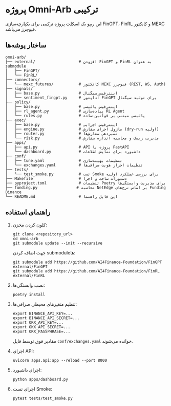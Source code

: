 # پروژه Omni-Arb ترکیبی

این ریپو یک اسکلت پروژه ترکیبی برای یکپارچه‌سازی FinGPT، FinRL و کانکتور MEXC فیوچرز می‌باشد.

## ساختار پوشه‌ها

```
omni-arb/
├── external/                   # افزودن FinGPT و FinRL به عنوان submodule
│   ├── FinGPT/                 
│   └── FinRL/                  
├── connectors/
│   └── mexc_futures/           # کانکتور MEXC فیوچرز (REST, WS, Auth)
├── signals/
│   ├── base.py                 # اینترفیس سیگنال
│   └── sentiment_fingpt.py     # آداپتور FinGPT برای تولید سیگنال
├── policy/
│   ├── base.py                 # اینترفیس پالیسی
│   ├── rl_agent.py             # پیاده‌سازی RL Agent
│   └── rules.py                # پالیسی مبتنی بر قوانین ساده
├── exec/
│   ├── base.py                 # اینترفیس اجرایی
│   ├── engine.py               # ماژول اجرای سفارش (dry-run اولیه)
│   ├── router.py               # مسیردهی سفارش‌ها
│   └── risk.py                 # مدیریت ریسک و محاسبه اندازه سفارش
├── apps/
│   ├── api.py                  # API پروژه با FastAPI
│   └── dashboard.py            # داشبورد برای نمایش اطلاعات
├── conf/
│   ├── tune.yaml               # تنظیمات بهینه‌سازی
│   └── exchanges.yaml          # تنظیمات احراز هویت صرافی‌ها
├── tests/
│   └── test_smoke.py           # تست Smoke برای بررسی عملکرد اولیه
├── Makefile                    # دستورات ساخت و اجرا
├── pyproject.toml              # تنظیمات Poetry برای مدیریت وابستگی‌ها
├── funding.py                 # محاسبه NetEdge بر اساس نرخ‌های Funding Binance
└── README.md                   # این فایل راهنما
```

## راهنمای استفاده

1. کلون کردن مخزن:
   ```
   git clone <repository_url>
   cd omni-arb
   git submodule update --init --recursive
   ```
   جهت اضافه کردن submoduleها:
   ```
   git submodule add https://github.com/AI4Finance-Foundation/FinGPT external/FinGPT
   git submodule add https://github.com/AI4Finance-Foundation/FinRL external/FinRL
   ```

2. نصب وابستگی‌ها:
   ```
   poetry install
   ```

3. تنظیم متغیرهای محیطی صرافی‌ها:
   ```
   export BINANCE_API_KEY=...
   export BINANCE_API_SECRET=...
   export OKX_API_KEY=...
   export OKX_API_SECRET=...
   export OKX_PASSPHRASE=...
   ```
   مقادیر فوق توسط فایل `conf/exchanges.yaml` خوانده می‌شوند.

4. اجرای API:
   ```
   uvicorn apps.api:app --reload --port 8000
   ```

5. اجرای داشبورد:
   ```
   python apps/dashboard.py
   ```

6. اجرای تست Smoke:
   ```
   pytest tests/test_smoke.py
   ```